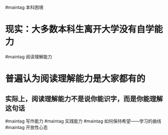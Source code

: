 #maintag 本科困境
# 现实：大多数本科生离开大学没有自学能力
#maintag 阅读理解能力
# 普遍认为阅读理解能力是大家都有的
## 实际上，阅读理解能力不是说你能识字，而是你能理解这句话
#maintag 写作能力
#maintag 实践能力
#maintag 如何保持希望——学习的曲线
#maintag 开放性心态